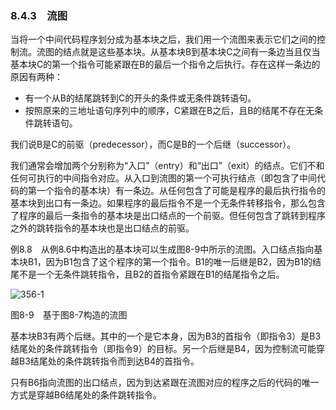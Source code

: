 ### 8.4.3　流图

当将一个中间代码程序划分成为基本块之后，我们用一个流图来表示它们之间的控制流。流图的结点就是这些基本块。从基本块B到基本块C之间有一条边当且仅当基本块C的第一个指令可能紧跟在B的最后一个指令之后执行。存在这样一条边的原因有两种：

- 有一个从B的结尾跳转到C的开头的条件或无条件跳转语句。
- 按照原来的三地址语句序列中的顺序，C紧跟在B之后，且B的结尾不存在无条件跳转语句。

我们说B是C的前驱（predecessor），而C是B的一个后继（successor）。

我们通常会增加两个分别称为“入口”（entry）和“出口”（exit）的结点。它们不和任何可执行的中间指令对应。从入口到流图的第一个可执行结点（即包含了中间代码的第一个指令的基本块）有一条边。从任何包含了可能是程序的最后执行指令的基本块到出口有一条边。如果程序的最后指令不是一个无条件转移指令，那么包含了程序的最后一条指令的基本块是出口结点的一个前驱。但任何包含了跳转到程序之外的跳转指令的基本块也是出口结点的前驱。

例8.8　从例8.6中构造出的基本块可以生成图8-9中所示的流图。入口结点指向基本块B1，因为B1包含了这个程序的第一个指令。B1的唯一后继是B2，因为B1的结尾不是一个无条件跳转指令，且B2的首指令紧跟在B1的结尾指令之后。

![356-1](../Images/image04551.jpeg)

图8-9　基于图8-7构造的流图

基本块B3有两个后继。其中的一个是它本身，因为B3的首指令（即指令3）是B3结尾处的条件跳转指令（即指令9）的目标。另一个后继是B4，因为控制流可能穿越B3结尾处的条件跳转指令而到达B4的首指令。

只有B6指向流图的出口结点，因为到达紧跟在流图对应的程序之后的代码的唯一方式是穿越B6结尾处的条件跳转指令。